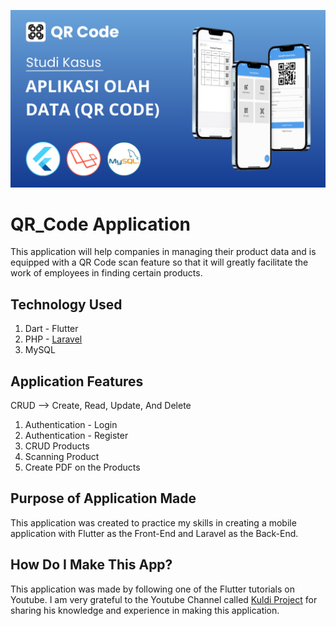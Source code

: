[![Demo Aplication](https://github.com/Frans-Budi/Frans-Budi/blob/main/Thumbnail/Thum-QrCode.png)](https://youtu.be/-r2XEqVkmlU)

# QR_Code Application

This application will help companies in managing their product data and is equipped with a QR Code scan feature so that it will greatly facilitate the work of employees in finding certain products.

## Technology Used

1. Dart - Flutter
2. PHP - [Laravel](https://github.com/Frans-Budi/QR-Code-API)
3. MySQL

## Application Features

CRUD --> Create, Read, Update, And Delete

1. Authentication - Login
2. Authentication - Register
3. CRUD Products
4. Scanning Product
5. Create PDF on the Products

## Purpose of Application Made

This application was created to practice my skills in creating a mobile application with Flutter as the Front-End and Laravel as the Back-End.

## How Do I Make This App?

This application was made by following one of the Flutter tutorials on Youtube. I am very grateful to the Youtube Channel called [Kuldi Project](https://www.youtube.com/@KuldiiProject) for sharing his knowledge and experience in making this application.
